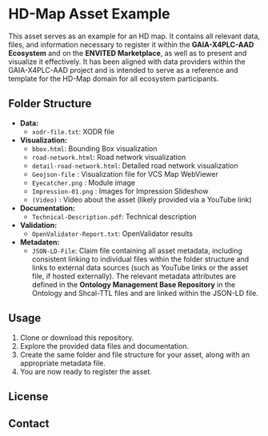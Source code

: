 # HD-Map Asset Example

This asset serves as an example for an HD map. It contains all relevant data, files, and information necessary to register it within the **GAIA-X4PLC-AAD Ecosystem** and on the **ENVITED Marketplace**, as well as to present and visualize it effectively. It has been aligned with data providers within the GAIA-X4PLC-AAD project and is intended to serve as a reference and template for the HD-Map domain for all ecosystem participants.

## Folder Structure

- **Data:**
  - `xodr-file.txt`: XODR file
- **Visualization:**
  - `bbox.html`: Bounding Box visualization
  - `road-network.html`: Road network visualization
  - `detail-road-network.html`: Detailed road network visualization
  - `Geojson-file` :  Visualization file for VCS Map WebViewer
  - `Eyecatcher.png` : Module image
  - `Impression-01.png` : Images for Impression Slideshow
  - `(Video)` : Video about the asset (likely provided via a YouTube link)
- **Documentation:**
  - `Technical-Description.pdf`: Technical description
- **Validation:**
  - `OpenValidator-Report.txt`: OpenValidator results
- **Metadaten:**
  - `JSON-LD-File`: Claim file containing all asset metadata, including consistent linking to individual files within the folder structure and links to external data sources (such as YouTube links or the asset file, if hosted externally). The relevant metadata attributes are defined in the **Ontology Management Base Repository** in the Ontology and Shcal-TTL files and are linked within the JSON-LD file.   


## Usage

  1. Clone or download this repository.
  2. Explore the provided data files and documentation.
  3. Create the same folder and file structure for your asset, along with an appropriate metadata file.
  4. You are now ready to register the asset.

## License

## Contact

